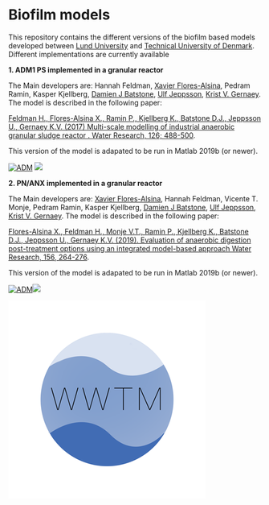 # Biofilm models

This repository contains the different versions of the biofilm based models developed between [Lund University](https://www.iea.lth.se/) and [Technical University of Denmark](https://www.kt.dtu.dk/english/research/prosys). Different implementations are currently available 

<strong>1. ADM1 PS implemented in a granular reactor </strong>  

The Main developers are: Hannah Feldman, [Xavier Flores-Alsina](https://github.com/xfalsina), Pedram Ramin, Kasper Kjellberg, [Damien J Batstone](https://github.com/damienbatstone), [Ulf Jeppsson](https://github.com/ulfjeppsson), [Krist V. Gernaey](https://github.com/kristgernaey). The model is described in the following paper: 

[Feldman H., Flores-Alsina X., Ramin P., Kjellberg K., Batstone D.J., Jeppsson U., Gernaey K.V. (2017) Multi-scale modelling  of industrial anaerobic granular sludge reactor . Water Research, 126; 488-500](https://doi.org/10.1016/j.watres.2017.09.033). 

This version of the model is adapated to be run in Matlab 2019b (or newer).

[![ADM](https://img.shields.io/badge/DOWNLOAD%20ADM1%20PS%20IN%20GRANULAR%20REACTOR-990000?style=for-the-badge)](https://github.com/wwtmodels/Biofilm-Models/releases/download/v1/ADM1.PS.granular.reactor.zip) [![](https://img.shields.io/github/downloads/wwtmodels/Biofilm-Models/v1/total?color=990000&label=Downloads&style=for-the-badge)](https://github.com/wwtmodels/Biofilm-Models)

<strong>2. PN/ANX implemented in a granular reactor </strong>  

The Main developers are: [Xavier Flores-Alsina](https://github.com/xfalsina), Hannah Feldman, Vicente T. Monje, Pedram Ramin, Kasper Kjellberg, [Damien J Batstone](https://github.com/damienbatstone), [Ulf Jeppsson](https://github.com/ulfjeppsson), [Krist V. Gernaey](https://github.com/kristgernaey). The model is described in the following paper: 

[Flores-Alsina X., Feldman H., Monje V.T., Ramin P., Kjellberg K., Batstone D.J., Jeppsson U., Gernaey K.V. (2019). Evaluation of anaerobic digestion post-treatment options using an integrated model-based approach Water Research, 156, 264-276](https://doi.org/10.1016/j.watres.2019.02.035). 

This version of the model is adapated to be run in Matlab 2019b (or newer).

[![ADM](https://img.shields.io/badge/DOWNLOAD%20PN%20ANX%20IN%20GRANULAR%20REACTOR-990000?style=for-the-badge)](https://github.com/wwtmodels/Biofilm-Models/releases/download/v2/ANX.granular.reactor.zip)[![](https://img.shields.io/github/downloads/wwtmodels/Biofilm-Models/v2/total?color=990000&label=Downloads&style=for-the-badge)](https://github.com/wwtmodels/Biofilm-Models)

![logo](WWTMlogo.png)
